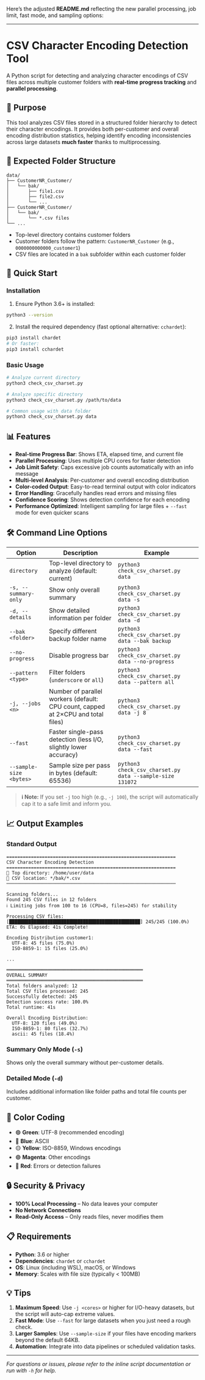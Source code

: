 Here’s the adjusted **README.md** reflecting the new parallel processing, job limit, fast mode, and sampling options:

---

# CSV Character Encoding Detection Tool

A Python script for detecting and analyzing character encodings of CSV files across multiple customer folders with **real-time progress tracking** and **parallel processing**.

## 🎯 Purpose

This tool analyzes CSV files stored in a structured folder hierarchy to detect their character encodings. It provides both per-customer and overall encoding distribution statistics, helping identify encoding inconsistencies across large datasets **much faster** thanks to multiprocessing.

## 📁 Expected Folder Structure

```
data/
├── CustomerNR_Customer/
│   └── bak/
│       ├── file1.csv
│       ├── file2.csv
│       └── ...
├── CustomerNR_Customer/
│   └── bak/
│       └── *.csv files
└── ...
```

* Top-level directory contains customer folders
* Customer folders follow the pattern: `CustomerNR_Customer` (e.g., `0000000000000_customer1`)
* CSV files are located in a `bak` subfolder within each customer folder

## 🚀 Quick Start

### Installation

1. Ensure Python 3.6+ is installed:

```bash
python3 --version
```

2. Install the required dependency (fast optional alternative: `cchardet`):

```bash
pip3 install chardet
# Or faster:
pip3 install cchardet
```

### Basic Usage

```bash
# Analyze current directory
python3 check_csv_charset.py

# Analyze specific directory
python3 check_csv_charset.py /path/to/data

# Common usage with data folder
python3 check_csv_charset.py data
```

## 📊 Features

* **Real-time Progress Bar**: Shows ETA, elapsed time, and current file
* **Parallel Processing**: Uses multiple CPU cores for faster detection
* **Job Limit Safety**: Caps excessive job counts automatically with an info message
* **Multi-level Analysis**: Per-customer and overall encoding distribution
* **Color-coded Output**: Easy-to-read terminal output with color indicators
* **Error Handling**: Gracefully handles read errors and missing files
* **Confidence Scoring**: Shows detection confidence for each encoding
* **Performance Optimized**: Intelligent sampling for large files + `--fast` mode for even quicker scans

## 🛠️ Command Line Options

| Option                  | Description                                                                      | Example                                                  |
| ----------------------- | -------------------------------------------------------------------------------- | -------------------------------------------------------- |
| `directory`             | Top-level directory to analyze (default: current)                                | `python3 check_csv_charset.py data`                      |
| `-s, --summary-only`    | Show only overall summary                                                        | `python3 check_csv_charset.py data -s`                   |
| `-d, --details`         | Show detailed information per folder                                             | `python3 check_csv_charset.py data -d`                   |
| `--bak <folder>`        | Specify different backup folder name                                             | `python3 check_csv_charset.py data --bak backup`         |
| `--no-progress`         | Disable progress bar                                                             | `python3 check_csv_charset.py data --no-progress`        |
| `--pattern <type>`      | Filter folders (`underscore` or `all`)                                           | `python3 check_csv_charset.py data --pattern all`        |
| `-j, --jobs <n>`        | Number of parallel workers (default: CPU count, capped at 2×CPU and total files) | `python3 check_csv_charset.py data -j 8`                 |
| `--fast`                | Faster single-pass detection (less I/O, slightly lower accuracy)                 | `python3 check_csv_charset.py data --fast`               |
| `--sample-size <bytes>` | Sample size per pass in bytes (default: 65536)                                   | `python3 check_csv_charset.py data --sample-size 131072` |

> **ℹ Note:** If you set `-j` too high (e.g., `-j 100`), the script will automatically cap it to a safe limit and inform you.

## 📈 Output Examples

### Standard Output

```
==============================================================
CSV Character Encoding Detection
==============================================================
📁 Top directory: /home/user/data
📂 CSV location: */bak/*.csv
──────────────────────────────────────────────────────────────

Scanning folders...
Found 245 CSV files in 12 folders
ℹ Limiting jobs from 100 to 16 (CPU=8, files=245) for stability

Processing CSV files: [████████████████████████████████████████████████] 245/245 (100.0%) ETA: 0s Elapsed: 41s Complete!

Encoding Distribution customer1:
  UTF-8: 45 files (75.0%)
  ISO-8859-1: 15 files (25.0%)

...

══════════════════════════════════════════════════
OVERALL SUMMARY
══════════════════════════════════════════════════
Total folders analyzed: 12
Total CSV files processed: 245
Successfully detected: 245
Detection success rate: 100.0%
Total runtime: 41s

Overall Encoding Distribution:
  UTF-8: 120 files (49.0%)
  ISO-8859-1: 80 files (32.7%)
  ascii: 45 files (18.4%)
```

### Summary Only Mode (`-s`)

Shows only the overall summary without per-customer details.

### Detailed Mode (`-d`)

Includes additional information like folder paths and total file counts per customer.

## 🎨 Color Coding

* 🟢 **Green**: UTF-8 (recommended encoding)
* 🔵 **Blue**: ASCII
* 🟡 **Yellow**: ISO-8859, Windows encodings
* 🟣 **Magenta**: Other encodings
* 🔴 **Red**: Errors or detection failures

## 🔒 Security & Privacy

* **100% Local Processing** – No data leaves your computer
* **No Network Connections**
* **Read-Only Access** – Only reads files, never modifies them

## 📋 Requirements

* **Python**: 3.6 or higher
* **Dependencies**: `chardet` or `cchardet`
* **OS**: Linux (including WSL), macOS, or Windows
* **Memory**: Scales with file size (typically < 100MB)

## 💡 Tips

1. **Maximum Speed**: Use `-j <cores>` or higher for I/O-heavy datasets, but the script will auto-cap extreme values.
2. **Fast Mode**: Use `--fast` for large datasets when you just need a rough check.
3. **Larger Samples**: Use `--sample-size` if your files have encoding markers beyond the default 64KB.
4. **Automation**: Integrate into data pipelines or scheduled validation tasks.

---

*For questions or issues, please refer to the inline script documentation or run with `-h` for help.*

